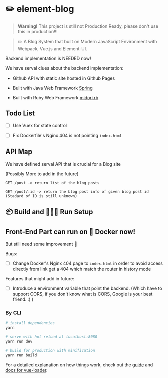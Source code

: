 # ✏️ element-blog

> **Warning!** This project is still not Production Ready, please don't use this in production!!!

> ✏️ A Blog System that built on Modern JavaScript Environment with Webpack, Vue.js and Element-UI.

Backend implementation is NEEDED now!

We have serval clues about the backend implementation:

* Github API with static site hosted in Github Pages

* Built with Java Web Framework [Spring](https://spring.io)

* Built with Ruby Web Framework [midori.rb](https://github.com/midori-rb/midori.rb) 

## Todo List

- [ ] Use Vuex for state control

- [ ] Fix Dockerfile's Nginx 404 is not pointing `index.html`


## API Map 

We have defined serval API that is crucial for a Blog site

(Possibly More to add in the future)

```
GET /post -> return list of the blog posts

GET /post/:id -> return the blog post info of given blog post id (Stadard of ID is still unknown)

```


## 📦 Build and 🏃🏃‍♀️ Run Setup

## Front-End Part can run on 🦈 Docker now!

But still need some improvement  🤔

Bugs:
- [ ] Change Docker's Nginx 404 page to `index.html` in order to avoid access directly from link get a 404 which match the router in history mode 

Features that might add in future:
- [ ] Introduce a environment variable that point the backend. (Which have to support CORS, if you don't know what is CORS, Google is your best friend. :) )

### By CLI

``` bash
# install dependencies
yarn

# serve with hot reload at localhost:8080
yarn run dev

# build for production with minification
yarn run build

```

For a detailed explanation on how things work, check out the [guide](http://vuejs-templates.github.io/webpack/) and [docs for vue-loader](http://vuejs.github.io/vue-loader).

